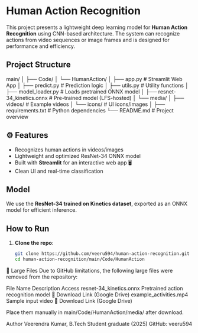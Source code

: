 # Human Action Recognition 

This project presents a lightweight deep learning model for **Human Action Recognition** using CNN-based architecture. The system can recognize actions from video sequences or image frames and is designed for performance and efficiency.

##  Project Structure

main/
│
├── Code/
│ └── HumanAction/
│ ├── app.py # Streamlit Web App
│ ├── predict.py # Prediction logic
│ ├── utils.py # Utility functions
│ ├── model_loader.py # Loads pretrained ONNX model
│ ├── resnet-34_kinetics.onnx # Pre-trained model (LFS-hosted)
│ └── media/
│ ├── videos/ # Example videos
│ └── icons/ # UI icons/images
│
├── requirements.txt # Python dependencies
└── README.md # Project overview


## ⚙️ Features

- Recognizes human actions in videos/images 
- Lightweight and optimized ResNet-34 ONNX model 
- Built with **Streamlit** for an interactive web app 🖥
- Clean UI and real-time classification 

##  Model

We use the **ResNet-34 trained on Kinetics dataset**, exported as an ONNX model for efficient inference.

##  How to Run

1. **Clone the repo**:
   ```bash
   git clone https://github.com/veeru594/human-action-recognition.git
   cd human-action-recognition/main/Code/HumanAction

🔗 Large Files
Due to GitHub limitations, the following large files were removed from the repository:

File Name	Description	Access
resnet-34_kinetics.onnx	Pretrained action recognition model	🔗 Download Link (Google Drive)
example_activities.mp4	Sample input video	🔗 Download Link (Google Drive)

Place them manually in main/Code/HumanAction/media/ after download.

 Author
Veerendra Kumar,  B.Tech Student graduate (2025)
GitHub: veeru594
